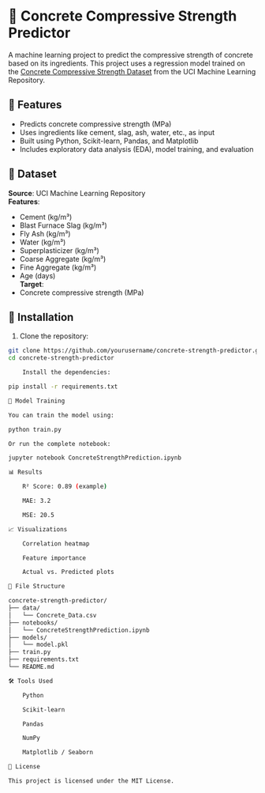 # 🧱 Concrete Compressive Strength Predictor

A machine learning project to predict the compressive strength of concrete based on its ingredients. This project uses a regression model trained on the [Concrete Compressive Strength Dataset](https://archive.ics.uci.edu/ml/datasets/Concrete+Compressive+Strength) from the UCI Machine Learning Repository.

## 📌 Features

- Predicts concrete compressive strength (MPa)
- Uses ingredients like cement, slag, ash, water, etc., as input
- Built using Python, Scikit-learn, Pandas, and Matplotlib
- Includes exploratory data analysis (EDA), model training, and evaluation

## 🧪 Dataset

**Source**: UCI Machine Learning Repository  
**Features**:
- Cement (kg/m³)
- Blast Furnace Slag (kg/m³)
- Fly Ash (kg/m³)
- Water (kg/m³)
- Superplasticizer (kg/m³)
- Coarse Aggregate (kg/m³)
- Fine Aggregate (kg/m³)
- Age (days)  
**Target**:
- Concrete compressive strength (MPa)

## 🚀 Installation

1. Clone the repository:

```bash
git clone https://github.com/yourusername/concrete-strength-predictor.git
cd concrete-strength-predictor

    Install the dependencies:

pip install -r requirements.txt

🧠 Model Training

You can train the model using:

python train.py

Or run the complete notebook:

jupyter notebook ConcreteStrengthPrediction.ipynb

📊 Results

    R² Score: 0.89 (example)

    MAE: 3.2

    MSE: 20.5

📈 Visualizations

    Correlation heatmap

    Feature importance

    Actual vs. Predicted plots

📁 File Structure

concrete-strength-predictor/
├── data/
│   └── Concrete_Data.csv
├── notebooks/
│   └── ConcreteStrengthPrediction.ipynb
├── models/
│   └── model.pkl
├── train.py
├── requirements.txt
└── README.md

🛠️ Tools Used

    Python

    Scikit-learn

    Pandas

    NumPy

    Matplotlib / Seaborn

📄 License

This project is licensed under the MIT License.
